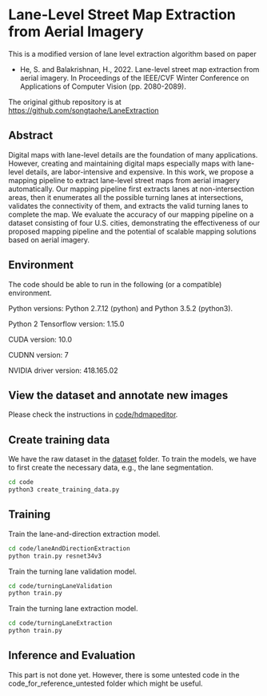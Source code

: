 # Lane-Level Street Map Extraction from Aerial Imagery

This is a modified version of lane level extraction algorithm based on paper 
- He, S. and Balakrishnan, H., 2022. Lane-level street map extraction from aerial imagery. In Proceedings of the IEEE/CVF Winter Conference on Applications of Computer Vision (pp. 2080-2089). 

The original github repository is at https://github.com/songtaohe/LaneExtraction

## Abstract
Digital maps with lane-level details are the foundation of many applications. However, creating and maintaining digital maps especially maps with lane-level details, are labor-intensive and expensive. In this work, we propose a mapping pipeline to extract lane-level street maps from aerial imagery automatically. Our mapping pipeline first extracts lanes at non-intersection areas, then it enumerates all the possible turning lanes at intersections, validates the connectivity of them, and extracts the valid turning lanes to complete the map. We evaluate the accuracy of our mapping pipeline on a dataset consisting of four U.S. cities, demonstrating the effectiveness of our proposed mapping pipeline and the potential of scalable mapping solutions based on aerial imagery.

## Environment

The code should be able to run in the following (or a compatible) environment.

Python versions: Python 2.7.12 (python) and Python 3.5.2 (python3).

Python 2 Tensorflow version: 1.15.0

CUDA version: 10.0

CUDNN version: 7

NVIDIA driver version: 418.165.02



## View the dataset and annotate new images

Please check the instructions in [code/hdmapeditor](code/hdmapeditor). 

## Create training data

We have the raw dataset in the [dataset](dataset) folder. To train the models, we have to first create the necessary data, e.g., the lane segmentation.

```bash
cd code
python3 create_training_data.py
```

## Training

Train the lane-and-direction extraction model.

```bash
cd code/laneAndDirectionExtraction
python train.py resnet34v3
```

Train the turning lane validation model.

```bash
cd code/turningLaneValidation
python train.py
```

Train the turning lane extraction model.

```bash
cd code/turningLaneExtraction
python train.py
```

## Inference and Evaluation

This part is not done yet. However, there is some untested code in the code_for_reference_untested folder which might be useful. 


